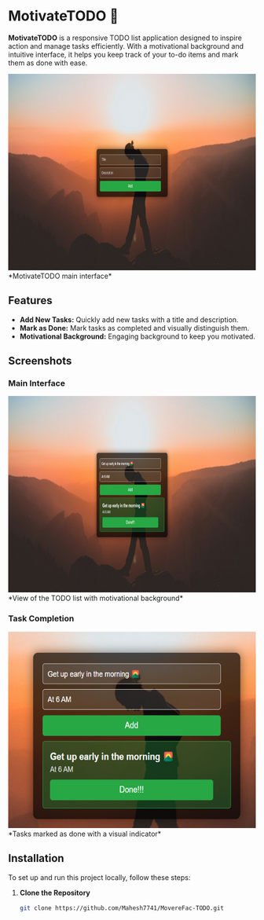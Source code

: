 # MotivateTODO 🚀

**MotivateTODO** is a responsive TODO list application designed to inspire action and manage tasks efficiently. With a motivational background and intuitive interface, it helps you keep track of your to-do items and mark them as done with ease.

<img src="https://github.com/Mahesh7741/MovereFac-TODO/blob/ddf59e635a03ef230c179bb9056fe7c4af5188ca/assets/interface.png" alt="MotivateTODO Preview" width="800" height="400"/>  
*MotivateTODO main interface*

## Features

- **Add New Tasks:** Quickly add new tasks with a title and description.
- **Mark as Done:** Mark tasks as completed and visually distinguish them.
- **Motivational Background:** Engaging background to keep you motivated.

## Screenshots

### Main Interface
<img src="https://github.com/Mahesh7741/MovereFac-TODO/blob/ddf59e635a03ef230c179bb9056fe7c4af5188ca/assets/main.png" alt="Main Interface" width="800" height="400"/>  
*View of the TODO list with motivational background*

### Task Completion
<img src="https://github.com/Mahesh7741/MovereFac-TODO/blob/ddf59e635a03ef230c179bb9056fe7c4af5188ca/assets/task.png" alt="Task Completion" width="800" height="400"/>  
*Tasks marked as done with a visual indicator*

## Installation

To set up and run this project locally, follow these steps:

1. **Clone the Repository**
   ```bash
   git clone https://github.com/Mahesh7741/MovereFac-TODO.git
